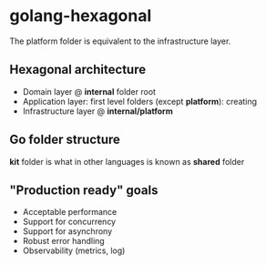 # golang-hexagonal

The platform folder is equivalent to the infrastructure layer.

## Hexagonal architecture

* Domain layer @ **internal** folder root
* Application layer: first level folders (except **platform**): creating
* Infrastructure layer @ **internal/platform** 

## Go folder structure

**kit** folder is what in other languages is known as **shared** folder

## "Production ready" goals

* Acceptable performance
* Support for concurrency
* Support for asynchrony
* Robust error handling
* Observability (metrics, log)